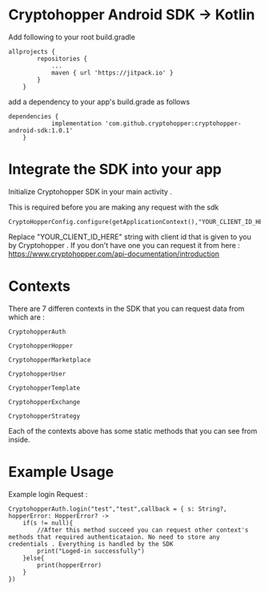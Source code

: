 # Cryptohopper Android SDK -> Kotlin

Add following to your root build.gradle

```
allprojects {
        repositories {
            ...
            maven { url 'https://jitpack.io' }
        }
    }
```

add a dependency to your app's build.grade as follows

```
dependencies {
            implementation 'com.github.cryptohopper:cryptohopper-android-sdk:1.0.1'
    }
```

# Integrate the SDK into your app

Initialize Cryptohopper SDK in your main activity .

This is required before you are making any request with the sdk

```
CryptoHopperConfig.configure(getApplicationContext(),"YOUR_CLIENT_ID_HERE",HopperAPIEnvironment.PRODUCTION)
```

Replace "YOUR_CLIENT_ID_HERE" string with client id that is given to you by Cryptohopper . If you don't have one you can request it from here : https://www.cryptohopper.com/api-documentation/introduction

# Contexts

There are 7 differen contexts in the SDK that you can request data from which are :

```
CryptohopperAuth
```

```
CryptohopperHopper
```

```
CryptohopperMarketplace
```

```
CryptohopperUser
```

```
CryptohopperTemplate
```

```
CryptohopperExchange
```

```
CryptohopperStrategy
```

Each of the contexts above has some static methods that you can see from inside.

# Example Usage

Example login Request :

```
CryptohopperAuth.login("test","test",callback = { s: String?, hopperError: HopperError? ->
    if(s != null){
        //After this method succeed you can request other context's methods that required authenticataion. No need to store any credentials . Everything is handled by the SDK
        print("Loged-in successfully")
    }else{
        print(hopperError)
    }
})
```
